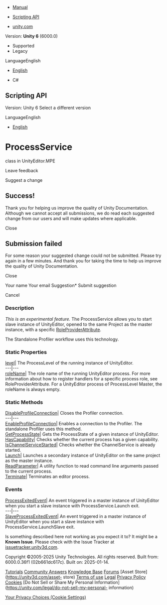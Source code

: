 [ ]()

  * [Manual](../Manual/index.html)
  * [Scripting API](../ScriptReference/index.html)

  * [unity.com](https://unity.com/)

Version: **Unity 6** (6000.0)

  * Supported
  * Legacy

LanguageEnglish

  * [English]()

  * C#

[ ](https://docs.unity3d.com)

## Scripting API

Version: Unity 6 Select a different version

LanguageEnglish

  * [English]()

# ProcessService

class in UnityEditor.MPE

Leave feedback

Suggest a change

## Success!

Thank you for helping us improve the quality of Unity Documentation. Although
we cannot accept all submissions, we do read each suggested change from our
users and will make updates where applicable.

Close

## Submission failed

For some reason your suggested change could not be submitted. Please <a>try
again</a> in a few minutes. And thank you for taking the time to help us
improve the quality of Unity Documentation.

Close

Your name Your email Suggestion* Submit suggestion

Cancel

[ ]()

### Description

*This is an experimental feature.* The ProcessService allows you to start slave instance of UnityEditor, opened to the same Project as the master instance, with a specific [RoleProviderAttribute](MPE.RoleProviderAttribute.html).

The Standalone Profiler workflow uses this technology.

### Static Properties

[level](MPE.ProcessService-level.html)| The ProcessLevel of the running
instance of UnityEditor.  
---|---  
[roleName](MPE.ProcessService-roleName.html)| The role name of the running
UnityEditor process. For more information about how to register handlers for a
specific process role, see RoleProviderAttribute. For a UnityEditor process of
ProcessLevel Master, the roleName is always empty.  
  
### Static Methods

[DisableProfileConnection](MPE.ProcessService.DisableProfileConnection.html)|
Closes the Profiler connection.  
---|---  
[EnableProfileConnection](MPE.ProcessService.EnableProfileConnection.html)|
Enables a connection to the Profiler. The standalone Profiler uses this
method.  
[GetProcessState](MPE.ProcessService.GetProcessState.html)| Gets the
ProcessState of a given instance of UnityEditor.  
[HasCapability](MPE.ProcessService.HasCapability.html)| Checks whether the
current process has a given capability.  
[IsChannelServiceStarted](MPE.ProcessService.IsChannelServiceStarted.html)|
Checks whether the ChannelService is already started.  
[Launch](MPE.ProcessService.Launch.html)| Launches a secondary instance of
UnityEditor on the same project as the master instance.  
[ReadParameter](MPE.ProcessService.ReadParameter.html)| A utility function to
read command line arguments passed to the current process.  
[Terminate](MPE.ProcessService.Terminate.html)| Terminates an editor process.  
  
### Events

[ProcessExitedEvent](MPE.ProcessService.ProcessExitedEvent.html)| An event
triggered in a master instance of UnityEditor when you start a slave instance
with ProcessService.Launch exit.  
---|---  
[SlaveProcessExitedEvent](MPE.ProcessService.SlaveProcessExitedEvent.html)| An
event triggered in a master instance of UnityEditor when you start a slave
instance with ProcessService.LaunchSlave exit.  
  
Is something described here not working as you expect it to? It might be a
**Known Issue**. Please check with the Issue Tracker at
[issuetracker.unity3d.com](https://issuetracker.unity3d.com).

Copyright ©2005-2025 Unity Technologies. All rights reserved. Built from:
6000.0.36f1 (02b661dc617c). Built on: 2025-01-14.

[Tutorials](https://unity3d.com/learn) [Community
Answers](https://answers.unity3d.com) [Knowledge
Base](https://support.unity3d.com/hc/en-us)
[Forums](https://forum.unity3d.com) [Asset Store](https://unity3d.com/asset-
store) [Terms of use](https://docs.unity3d.com/Manual/TermsOfUse.html)
[Legal](https://unity.com/legal) [Privacy
Policy](https://unity.com/legal/privacy-policy)
[Cookies](https://unity.com/legal/cookie-policy) [Do Not Sell or Share My
Personal Information](https://unity.com/legal/do-not-sell-my-personal-
information)

[Your Privacy Choices (Cookie Settings)](javascript:void\(0\);)

